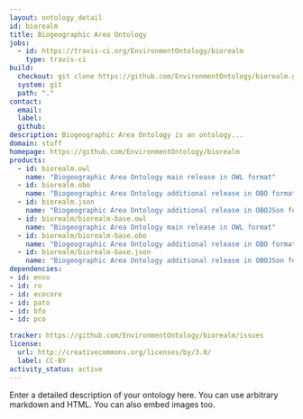 ```yaml
---
layout: ontology_detail
id: biorealm
title: Biogeographic Area Ontology
jobs:
  - id: https://travis-ci.org/EnvironmentOntology/biorealm
    type: travis-ci
build:
  checkout: git clone https://github.com/EnvironmentOntology/biorealm.git
  system: git
  path: "."
contact:
  email: 
  label: 
  github: 
description: Biogeographic Area Ontology is an ontology...
domain: stuff
homepage: https://github.com/EnvironmentOntology/biorealm
products:
  - id: biorealm.owl
    name: "Biogeographic Area Ontology main release in OWL format"
  - id: biorealm.obo
    name: "Biogeographic Area Ontology additional release in OBO format"
  - id: biorealm.json
    name: "Biogeographic Area Ontology additional release in OBOJSon format"
  - id: biorealm/biorealm-base.owl
    name: "Biogeographic Area Ontology main release in OWL format"
  - id: biorealm/biorealm-base.obo
    name: "Biogeographic Area Ontology additional release in OBO format"
  - id: biorealm/biorealm-base.json
    name: "Biogeographic Area Ontology additional release in OBOJSon format"
dependencies:
- id: envo
- id: ro
- id: ecocore
- id: pato
- id: bfo
- id: pco

tracker: https://github.com/EnvironmentOntology/biorealm/issues
license:
  url: http://creativecommons.org/licenses/by/3.0/
  label: CC-BY
activity_status: active
---
```


Enter a detailed description of your ontology here. You can use arbitrary markdown and HTML.
You can also embed images too.

